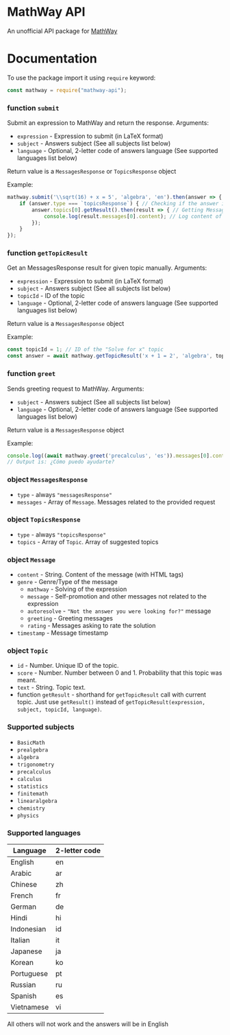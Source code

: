 # MathWay API

An unofficial API package for [MathWay](https://www.mathway.com)
# Documentation
To use the package import it using `require` keyword:
```javascript
const mathway = require("mathway-api");
```
### function `submit`
Submit an expression to MathWay and return the response. Arguments:
- `expression` - Expression to submit (in LaTeX format)
- `subject` - Answers subject (See all subjects list below)
- `language` - Optional, 2-letter code of answers language (See supported languages list below)

Return value is a `MessagesResponse` or `TopicsResponse` object

Example:
```javascript
mathway.submit('\\sqrt(16) + x = 5', 'algebra', 'en').then(answer => {
    if (answer.type === `topicsResponse`) { // Checking if the answer is TopicsResponse
        answer.topics[0].getResult().then(result => { // Getting MessagesResponse by the first topic
            console.log(result.messages[0].content); // Log content of the first message
        });
    }
});
```
### function `getTopicResult`
Get an MessagesResponse result for given topic manually. Arguments:
- `expression` - Expression to submit (in LaTeX format)
- `subject` - Answers subject (See all subjects list below)
- `topicId` - ID of the topic
- `language` - Optional, 2-letter code of answers language (See supported languages list below)

Return value is a `MessagesResponse` object

Example:
```javascript
const topicId = 1; // ID of the "Solve for x" topic
const answer = await mathway.getTopicResult('x + 1 = 2', 'algebra', topicId);
```

### function `greet`
Sends greeting request to MathWay. Arguments:
- `subject` - Answers subject (See all subjects list below)
- `language` - Optional, 2-letter code of answers language (See supported languages list below)

Return value is a `MessagesResponse` object

Example:
```javascript
console.log((await mathway.greet('precalculus', 'es')).messages[0].content);
// Output is: ¿Cómo puedo ayudarte?
```

### object `MessagesResponse`
- `type` - always `"messagesResponse"`
- `messages` - Array of `Message`. Messages related to the provided request

### object `TopicsResponse`
- `type` - always `"topicsResponse"`
- `topics` - Array of `Topic`. Array of suggested topics

### object `Message`
- `content` - String.  Content of the message (with HTML tags)
- `genre` - Genre/Type of the message
    - `mathway` - Solving of the expression
    - `message` - Self-promotion and other messages not related to the expression
    - `autoresolve` - `"Not the answer you were looking for?"` message
    - `greeting` - Greeting messages
    - `rating` - Messages asking to rate the solution
- `timestamp` - Message timestamp

### object `Topic`
- `id` - Number. Unique ID of the topic.
- `score` - Number. Number between 0 and 1. Probability that this topic was meant.
- `text` - String. Topic text.
- function `getResult` - shorthand for `getTopicResult` call with current topic. Just use `getResult()` instead of `getTopicResult(expression, subject, topicId, language)`.

### Supported subjects
- `BasicMath`
- `prealgebra`
- `algebra`
- `trigonometry`
- `precalculus`
- `calculus`
- `statistics`
- `finitemath`
- `linearalgebra`
- `chemistry`
- `physics`


### Supported languages
|  Language  | 2-letter code |
|------------|---------------|
| English    |      en       |
| Arabic     |      ar       |
| Chinese    |      zh       |
| French     |      fr       |
| German     |      de       |
| Hindi      |      hi       |
| Indonesian |      id       |
| Italian    |      it       |
| Japanese   |      ja       |
| Korean     |      ko       |
| Portuguese |      pt       |
| Russian    |      ru       |
| Spanish    |      es       |
| Vietnamese |      vi       |

All others will not work and the answers will be in English
